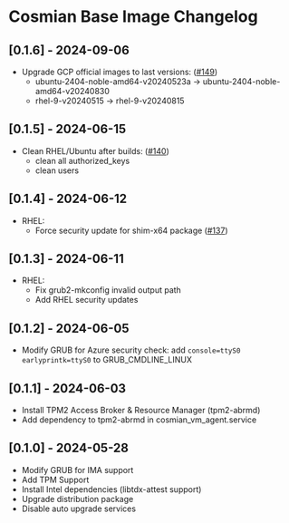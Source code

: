 # Cosmian Base Image Changelog

## [0.1.6] - 2024-09-06

- Upgrade GCP official images to last versions: ([#149](https://github.com/Cosmian/cosmian_vm/pull/149))
  - ubuntu-2404-noble-amd64-v20240523a -> ubuntu-2404-noble-amd64-v20240830
  - rhel-9-v20240515 -> rhel-9-v20240815

## [0.1.5] - 2024-06-15

- Clean RHEL/Ubuntu after builds: ([#140](https://github.com/Cosmian/cosmian_vm/pull/140))
  - clean all authorized_keys
  - clean users

## [0.1.4] - 2024-06-12

- RHEL:
  - Force security update for shim-x64 package ([#137](https://github.com/Cosmian/cosmian_vm/pull/137))

## [0.1.3] - 2024-06-11

- RHEL:
  - Fix grub2-mkconfig invalid output path
  - Add RHEL security updates

## [0.1.2] - 2024-06-05

- Modify GRUB for Azure security check: add `console=ttyS0 earlyprintk=ttyS0` to GRUB_CMDLINE_LINUX

## [0.1.1] - 2024-06-03

- Install TPM2 Access Broker & Resource Manager (tpm2-abrmd)
- Add dependency to tpm2-abrmd in cosmian_vm_agent.service

## [0.1.0] - 2024-05-28

- Modify GRUB for IMA support
- Add TPM Support
- Install Intel dependencies (libtdx-attest support)
- Upgrade distribution package
- Disable auto upgrade services
